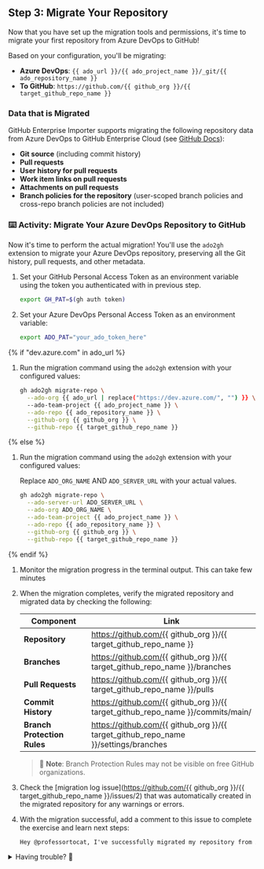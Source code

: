 ## Step 3: Migrate Your Repository

Now that you have set up the migration tools and permissions, it's time to migrate your first repository from Azure DevOps to GitHub!

Based on your configuration, you'll be migrating:

- **Azure DevOps**: `{{ ado_url }}/{{ ado_project_name }}/_git/{{ ado_repository_name }}`
- **To GitHub**: `https://github.com/{{ github_org }}/{{ target_github_repo_name }}`

### Data that is Migrated

GitHub Enterprise Importer supports migrating the following repository data from Azure DevOps to GitHub Enterprise Cloud (see [GitHub Docs](https://docs.github.com/migrations/using-github-enterprise-importer/migrating-from-azure-devops-to-github-enterprise-cloud/about-migrations-from-azure-devops-to-github-enterprise-cloud#data-that-is-migrated)):

- **Git source** (including commit history)
- **Pull requests**
- **User history for pull requests**
- **Work item links on pull requests**
- **Attachments on pull requests**
- **Branch policies for the repository** (user-scoped branch policies and cross-repo branch policies are not included)

### ⌨️ Activity: Migrate Your Azure DevOps Repository to GitHub

Now it's time to perform the actual migration! You'll use the `ado2gh` extension to migrate your Azure DevOps repository, preserving all the Git history, pull requests, and other metadata.

1. Set your GitHub Personal Access Token as an environment variable using the token you authenticated with in previous step.

   ```bash
   export GH_PAT=$(gh auth token)
   ```

1. Set your Azure DevOps Personal Access Token as an environment variable:

   ```bash
   export ADO_PAT="your_ado_token_here"
   ```

{% if "dev.azure.com" in ado_url %}

1. Run the migration command using the `ado2gh` extension with your configured values:

   ```bash
   gh ado2gh migrate-repo \
     --ado-org {{ ado_url | replace("https://dev.azure.com/", "") }} \
     --ado-team-project {{ ado_project_name }} \
     --ado-repo {{ ado_repository_name }} \
     --github-org {{ github_org }} \
     --github-repo {{ target_github_repo_name }}
   ```

{% else %}

1. Run the migration command using the `ado2gh` extension with your configured values:

   Replace `ADO_ORG_NAME` AND `ADO_SERVER_URL` with your actual values.

   ```bash
   gh ado2gh migrate-repo \
     --ado-server-url ADO_SERVER_URL \
     --ado-org ADO_ORG_NAME \
     --ado-team-project {{ ado_project_name }} \
     --ado-repo {{ ado_repository_name }} \
     --github-org {{ github_org }} \
     --github-repo {{ target_github_repo_name }}
   ```

{% endif %}

1. Monitor the migration progress in the terminal output. This can take few minutes

1. When the migration completes, verify the migrated repository and migrated data by checking the following:

   | Component                   | Link                                                                                |
   | --------------------------- | ----------------------------------------------------------------------------------- |
   | **Repository**              | https://github.com/{{ github_org }}/{{ target_github_repo_name }}                   |
   | **Branches**                | https://github.com/{{ github_org }}/{{ target_github_repo_name }}/branches          |
   | **Pull Requests**           | https://github.com/{{ github_org }}/{{ target_github_repo_name }}/pulls             |
   | **Commit History**          | https://github.com/{{ github_org }}/{{ target_github_repo_name }}/commits/main/     |
   | **Branch Protection Rules** | https://github.com/{{ github_org }}/{{ target_github_repo_name }}/settings/branches |

   > 📝 **Note**: Branch Protection Rules may not be visible on free GitHub organizations.

1. Check the [migration log issue](https://github.com/{{ github_org }}/{{ target_github_repo_name }}/issues/2) that was automatically created in the migrated repository for any warnings or errors.

1. With the migration successful, add a comment to this issue to complete the exercise and learn next steps:

   ```md
   Hey @professortocat, I've successfully migrated my repository from Azure DevOps to GitHub!
   ```

<details>
<summary>Having trouble? 🤷</summary><br/>

- Make sure both your ADO_PAT and GH_PAT environment variables are set correctly
- Verify you have the migrator role in your GitHub organization: `{{ github_org }}`
- If migration fails, check the error message and migration logs for details
- You can cancel a migration using `gh ado2gh abort-migration --migration-id MIGRATION-ID`
- Repository names must be unique in the target GitHub organization: `{{ github_org }}`

</details>
